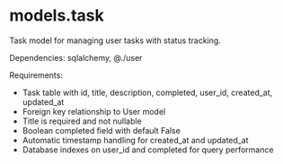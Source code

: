 # models.task

Task model for managing user tasks with status tracking.

Dependencies: sqlalchemy, @./user

Requirements:
- Task table with id, title, description, completed, user_id, created_at, updated_at
- Foreign key relationship to User model
- Title is required and not nullable
- Boolean completed field with default False
- Automatic timestamp handling for created_at and updated_at
- Database indexes on user_id and completed for query performance